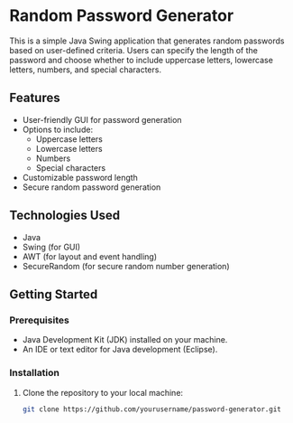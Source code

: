 # Random Password Generator

This is a simple Java Swing application that generates random passwords based on user-defined criteria. Users can specify the length of the password and choose whether to include uppercase letters, lowercase letters, numbers, and special characters.

## Features

- User-friendly GUI for password generation
- Options to include:
  - Uppercase letters
  - Lowercase letters
  - Numbers
  - Special characters
- Customizable password length
- Secure random password generation

## Technologies Used

- Java
- Swing (for GUI)
- AWT (for layout and event handling)
- SecureRandom (for secure random number generation)

## Getting Started

### Prerequisites

- Java Development Kit (JDK) installed on your machine.
- An IDE or text editor for Java development (Eclipse).

### Installation

1. Clone the repository to your local machine:
   ```bash
   git clone https://github.com/yourusername/password-generator.git
